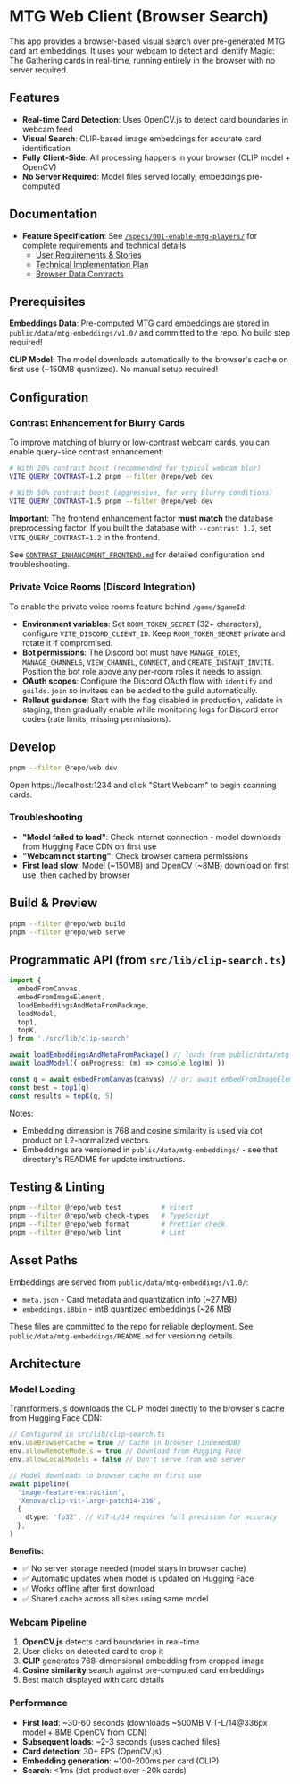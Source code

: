 # MTG Web Client (Browser Search)

This app provides a browser-based visual search over pre-generated MTG card art embeddings. It uses your webcam to detect and identify Magic: The Gathering cards in real-time, running entirely in the browser with no server required.

## Features

- **Real-time Card Detection**: Uses OpenCV.js to detect card boundaries in webcam feed
- **Visual Search**: CLIP-based image embeddings for accurate card identification
- **Fully Client-Side**: All processing happens in your browser (CLIP model + OpenCV)
- **No Server Required**: Model files served locally, embeddings pre-computed

## Documentation

- **Feature Specification**: See [`/specs/001-enable-mtg-players/`](../../specs/001-enable-mtg-players/) for complete requirements and technical details
  - [User Requirements & Stories](../../specs/001-enable-mtg-players/spec.md)
  - [Technical Implementation Plan](../../specs/001-enable-mtg-players/plan.md)
  - [Browser Data Contracts](../../specs/001-enable-mtg-players/contracts/browser-artifacts.md)

## Prerequisites

**Embeddings Data**: Pre-computed MTG card embeddings are stored in `public/data/mtg-embeddings/v1.0/` and committed to the repo. No build step required!

**CLIP Model**: The model downloads automatically to the browser's cache on first use (~150MB quantized). No manual setup required!

## Configuration

### Contrast Enhancement for Blurry Cards

To improve matching of blurry or low-contrast webcam cards, you can enable query-side contrast enhancement:

```bash
# With 20% contrast boost (recommended for typical webcam blur)
VITE_QUERY_CONTRAST=1.2 pnpm --filter @repo/web dev

# With 50% contrast boost (aggressive, for very blurry conditions)
VITE_QUERY_CONTRAST=1.5 pnpm --filter @repo/web dev
```

**Important**: The frontend enhancement factor **must match** the database preprocessing factor. If you built the database with `--contrast 1.2`, set `VITE_QUERY_CONTRAST=1.2` in the frontend.

See [`CONTRAST_ENHANCEMENT_FRONTEND.md`](./CONTRAST_ENHANCEMENT_FRONTEND.md) for detailed configuration and troubleshooting.

### Private Voice Rooms (Discord Integration)

To enable the private voice rooms feature behind `/game/$gameId`:

- **Environment variables**: Set `ROOM_TOKEN_SECRET` (32+ characters), configure `VITE_DISCORD_CLIENT_ID`. Keep `ROOM_TOKEN_SECRET` private and rotate it if compromised.
- **Bot permissions**: The Discord bot must have `MANAGE_ROLES`, `MANAGE_CHANNELS`, `VIEW_CHANNEL`, `CONNECT`, and `CREATE_INSTANT_INVITE`. Position the bot role above any per-room roles it needs to assign.
- **OAuth scopes**: Configure the Discord OAuth flow with `identify` and `guilds.join` so invitees can be added to the guild automatically.
- **Rollout guidance**: Start with the flag disabled in production, validate in staging, then gradually enable while monitoring logs for Discord error codes (rate limits, missing permissions).

## Develop

```bash
pnpm --filter @repo/web dev
```

Open https://localhost:1234 and click "Start Webcam" to begin scanning cards.

### Troubleshooting

- **"Model failed to load"**: Check internet connection - model downloads from Hugging Face CDN on first use
- **"Webcam not starting"**: Check browser camera permissions
- **First load slow**: Model (~150MB) and OpenCV (~8MB) download on first use, then cached by browser

## Build & Preview

```bash
pnpm --filter @repo/web build
pnpm --filter @repo/web serve
```

## Programmatic API (from `src/lib/clip-search.ts`)

```ts
import {
  embedFromCanvas,
  embedFromImageElement,
  loadEmbeddingsAndMetaFromPackage,
  loadModel,
  top1,
  topK,
} from './src/lib/clip-search'

await loadEmbeddingsAndMetaFromPackage() // loads from public/data/mtg-embeddings/v1.0/
await loadModel({ onProgress: (m) => console.log(m) })

const q = await embedFromCanvas(canvas) // or: await embedFromImageElement(img)
const best = top1(q)
const results = topK(q, 5)
```

Notes:

- Embedding dimension is 768 and cosine similarity is used via dot product on L2-normalized vectors.
- Embeddings are versioned in `public/data/mtg-embeddings/` - see that directory's README for update instructions.

## Testing & Linting

```bash
pnpm --filter @repo/web test          # vitest
pnpm --filter @repo/web check-types   # TypeScript
pnpm --filter @repo/web format        # Prettier check
pnpm --filter @repo/web lint          # Lint
```

## Asset Paths

Embeddings are served from `public/data/mtg-embeddings/v1.0/`:

- `meta.json` - Card metadata and quantization info (~27 MB)
- `embeddings.i8bin` - int8 quantized embeddings (~26 MB)

These files are committed to the repo for reliable deployment. See `public/data/mtg-embeddings/README.md` for versioning details.

## Architecture

### Model Loading

Transformers.js downloads the CLIP model directly to the browser's cache from Hugging Face CDN:

```typescript
// Configured in src/lib/clip-search.ts
env.useBrowserCache = true // Cache in browser (IndexedDB)
env.allowRemoteModels = true // Download from Hugging Face
env.allowLocalModels = false // Don't serve from web server

// Model downloads to browser cache on first use
await pipeline(
  'image-feature-extraction',
  'Xenova/clip-vit-large-patch14-336',
  {
    dtype: 'fp32', // ViT-L/14 requires full precision for accuracy
  },
)
```

**Benefits:**

- ✅ No server storage needed (model stays in browser cache)
- ✅ Automatic updates when model is updated on Hugging Face
- ✅ Works offline after first download
- ✅ Shared cache across all sites using same model

### Webcam Pipeline

1. **OpenCV.js** detects card boundaries in real-time
2. User clicks on detected card to crop it
3. **CLIP** generates 768-dimensional embedding from cropped image
4. **Cosine similarity** search against pre-computed card embeddings
5. Best match displayed with card details

### Performance

- **First load**: ~30-60 seconds (downloads ~500MB ViT-L/14@336px model + 8MB OpenCV from CDN)
- **Subsequent loads**: ~2-3 seconds (uses cached files)
- **Card detection**: 30+ FPS (OpenCV.js)
- **Embedding generation**: ~100-200ms per card (CLIP)
- **Search**: <1ms (dot product over ~20k cards)
